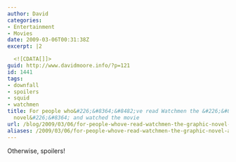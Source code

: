 ```yaml
---
author: David
categories:
- Entertainment
- Movies
date: 2009-03-06T00:31:38Z
excerpt: |2

  <![CDATA[]]>
guid: http://www.davidmoore.info/?p=121
id: 1441
tags:
- downfall
- spoilers
- squid
- watchmen
title: For people who&#226;&#8364;&#8482;ve read Watchmen the &#226;&#8364;&#339;graphic
  novel&#226;&#8364; and watched the movie
url: /blog/2009/03/06/for-people-whove-read-watchmen-the-graphic-novel-and-watched-the-movie/
aliases: /2009/03/06/for-people-whove-read-watchmen-the-graphic-novel-and-watched-the-movie/
---
```


Otherwise, spoilers!